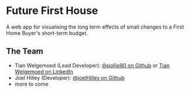 # Future First House
A web app for visualising the long term effects of small changes to a First Home Buyer's short-term budget.

## The Team
- Tian Welgemoed (Lead Developer): [@pollie80 on Github](https://github.com/pollie80) or [Tian Welgemoed on LinkedIn](www.linkedin.com/in/tian-welgemoed
)
- Joel Hilley (Developer): [@joelHilley on Github](https://github.com/joelhilley)
- more to come
